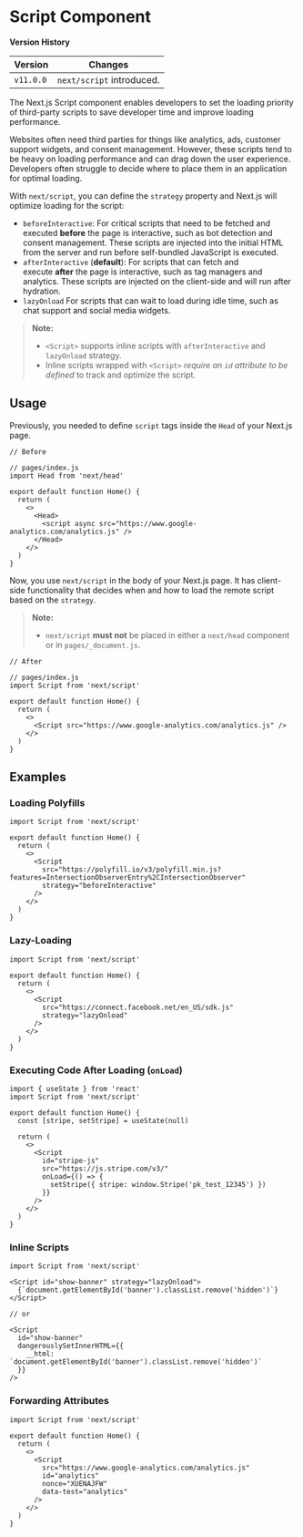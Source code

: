 Script Component
================

**Version History**

<table><thead><tr class="header"><th>Version</th><th>Changes</th></tr></thead><tbody><tr class="odd"><td><code>v11.0.0</code></td><td><code>next/script</code> introduced.</td></tr></tbody></table>

The Next.js Script component enables developers to set the loading priority of third-party scripts to save developer time and improve loading performance.

Websites often need third parties for things like analytics, ads, customer support widgets, and consent management. However, these scripts tend to be heavy on loading performance and can drag down the user experience. Developers often struggle to decide where to place them in an application for optimal loading.

With `next/script`, you can define the `strategy` property and Next.js will optimize loading for the script:

-   `beforeInteractive`: For critical scripts that need to be fetched and executed **before** the page is interactive, such as bot detection and consent management. These scripts are injected into the initial HTML from the server and run before self-bundled JavaScript is executed.
-   `afterInteractive` (**default**): For scripts that can fetch and execute **after** the page is interactive, such as tag managers and analytics. These scripts are injected on the client-side and will run after hydration.
-   `lazyOnload` For scripts that can wait to load during idle time, such as chat support and social media widgets.

> **Note:**
>
> -   `<Script>` supports inline scripts with `afterInteractive` and `lazyOnload` strategy.
> -   Inline scripts wrapped with `<Script>` *require an `id` attribute to be defined* to track and optimize the script.

Usage
-----

Previously, you needed to define `script` tags inside the `Head` of your Next.js page.

    // Before

    // pages/index.js
    import Head from 'next/head'

    export default function Home() {
      return (
        <>
          <Head>
            <script async src="https://www.google-analytics.com/analytics.js" />
          </Head>
        </>
      )
    }

Now, you use `next/script` in the body of your Next.js page. It has client-side functionality that decides when and how to load the remote script based on the `strategy`.

> **Note:**
>
> -   `next/script` **must not** be placed in either a `next/head` component or in `pages/_document.js`.

    // After

    // pages/index.js
    import Script from 'next/script'

    export default function Home() {
      return (
        <>
          <Script src="https://www.google-analytics.com/analytics.js" />
        </>
      )
    }

Examples
--------

### Loading Polyfills

    import Script from 'next/script'

    export default function Home() {
      return (
        <>
          <Script
            src="https://polyfill.io/v3/polyfill.min.js?features=IntersectionObserverEntry%2CIntersectionObserver"
            strategy="beforeInteractive"
          />
        </>
      )
    }

### Lazy-Loading

    import Script from 'next/script'

    export default function Home() {
      return (
        <>
          <Script
            src="https://connect.facebook.net/en_US/sdk.js"
            strategy="lazyOnload"
          />
        </>
      )
    }

### Executing Code After Loading (`onLoad`)

    import { useState } from 'react'
    import Script from 'next/script'

    export default function Home() {
      const [stripe, setStripe] = useState(null)

      return (
        <>
          <Script
            id="stripe-js"
            src="https://js.stripe.com/v3/"
            onLoad={() => {
              setStripe({ stripe: window.Stripe('pk_test_12345') })
            }}
          />
        </>
      )
    }

### Inline Scripts

    import Script from 'next/script'

    <Script id="show-banner" strategy="lazyOnload">
      {`document.getElementById('banner').classList.remove('hidden')`}
    </Script>

    // or

    <Script
      id="show-banner"
      dangerouslySetInnerHTML={{
        __html: `document.getElementById('banner').classList.remove('hidden')`
      }}
    />

### Forwarding Attributes

    import Script from 'next/script'

    export default function Home() {
      return (
        <>
          <Script
            src="https://www.google-analytics.com/analytics.js"
            id="analytics"
            nonce="XUENAJFW"
            data-test="analytics"
          />
        </>
      )
    }
